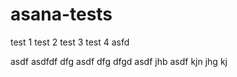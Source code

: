 asana-tests
===========

test 1
test 2
test 3
test 4
asfd

asdf
asdfdf dfg
asdf
dfg
dfgd
asdf
jhb
asdf
kjn
jhg
kj